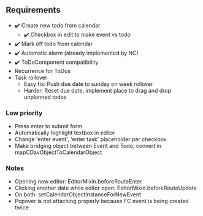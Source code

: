 ## Requirements

* ✔️ Create new todo from calendar
  * ✔️ Checkbox in edit to make event vs todo
* ✔️ Mark off todo from calendar
* ✔️ Automatic alarm (already implemented by NC)
* ✔️ ToDoComponent compatibility
* Recurrence for ToDos
* Task rollover
  * Easy fix: Push due date to sunday on week rollover
  * Harder: Reset due date, implement place to drag and drop unplanned todos

### Low priority

* Press enter to submit form
* Automatically highlight textbox in editor
* Change 'enter event', 'enter task' placeholder per checkbox
* Make bridging object between Event and Todo, convert in mapCDavObjectToCalendarObject


### Notes

* Opening new editor: EditorMixin.beforeRouteEnter
* Clicking another date while editor open: EditorMixin.beforeRouteUpdate
* On both: setCalendarObjectInstanceForNewEvent
* Popover is not attaching properly because FC event is being created twice